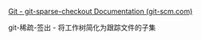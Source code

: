 [Git - git-sparse-checkout Documentation (git-scm.com)](https://git-scm.com/docs/git-sparse-checkout)

git-稀疏-签出 - 将工作树简化为跟踪文件的子集
